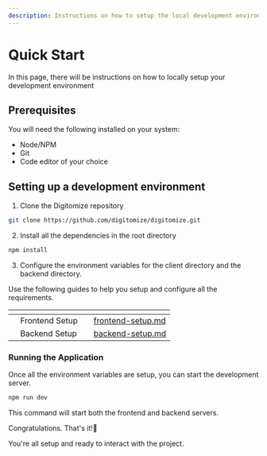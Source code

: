 ```yaml
---
description: Instructions on how to setup the local development environment
---
```


# Quick Start

In this page, there will be instructions on how to locally setup your development environment

## Prerequisites

You will need the following installed on your system:&#x20;

* Node/NPM&#x20;
* Git&#x20;
* Code editor of your choice

## Setting up a development environment

1. Clone the Digitomize repository

```sh
git clone https://github.com/digitomize/digitomize.git
```

2. Install all the dependencies in the root directory

```sh
npm install
```

3. Configure the environment variables for the client directory and the backend directory.&#x20;

Use the following guides to help you setup and configure all the requirements.

<table data-card-size="large" data-view="cards"><thead><tr><th></th><th></th><th></th><th data-hidden data-card-target data-type="content-ref"></th></tr></thead><tbody><tr><td></td><td>Frontend Setup</td><td></td><td><a href="frontend-setup.md">frontend-setup.md</a></td></tr><tr><td></td><td>Backend Setup</td><td></td><td><a href="backend-setup.md">backend-setup.md</a></td></tr></tbody></table>

### Running the Application

Once all the environment variables are setup, you can start the development server.

```sh
npm run dev
```

This command will start both the frontend and backend servers.

Congratulations. That's it!🎉&#x20;

You're all setup and ready to interact with the project.
